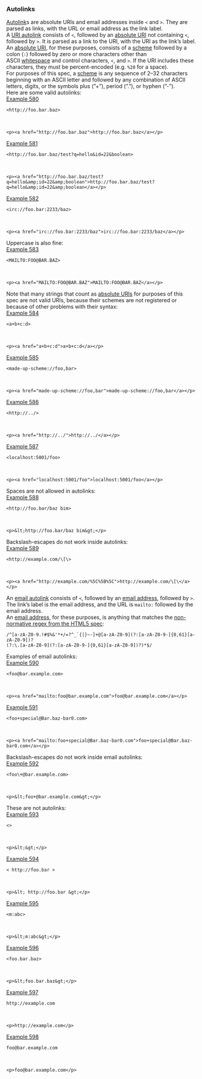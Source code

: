### Autolinks

[Autolink](https://github.github.com/gfm/#autolink)s are absolute URIs and email addresses inside `<` and `>`. They are parsed as links, with the URL or email address as the link label.  
A [URI autolink](https://github.github.com/gfm/#uri-autolink) consists of `<`, followed by an [absolute URI](https://github.github.com/gfm/#absolute-uri) not containing `<`, followed by `>`. It is parsed as a link to the URI, with the URI as the link’s label.  
An [absolute URI](https://github.github.com/gfm/#absolute-uri), for these purposes, consists of a [scheme](https://github.github.com/gfm/#scheme) followed by a colon (`:`) followed by zero or more characters other than ASCII [whitespace](https://github.github.com/gfm/#whitespace) and control characters, `<`, and `>`. If the URI includes these characters, they must be percent-encoded (e.g. `%20` for a space).  
For purposes of this spec, a [scheme](https://github.github.com/gfm/#scheme) is any sequence of 2–32 characters beginning with an ASCII letter and followed by any combination of ASCII letters, digits, or the symbols plus (”+”), period (”.”), or hyphen (”-”).  
Here are some valid autolinks:  
[Example 580](https://github.github.com/gfm/#example-580)  

    <http://foo.bar.baz>

   

    <p><a href="http://foo.bar.baz">http://foo.bar.baz</a></p>

[Example 581](https://github.github.com/gfm/#example-581)  

    <http://foo.bar.baz/test?q=hello&id=22&boolean>

   

    <p><a href="http://foo.bar.baz/test?q=hello&amp;id=22&amp;boolean">http://foo.bar.baz/test?q=hello&amp;id=22&amp;boolean</a></p>

[Example 582](https://github.github.com/gfm/#example-582)  

    <irc://foo.bar:2233/baz>

   

    <p><a href="irc://foo.bar:2233/baz">irc://foo.bar:2233/baz</a></p>

Uppercase is also fine:  
[Example 583](https://github.github.com/gfm/#example-583)  

    <MAILTO:FOO@BAR.BAZ>

   

    <p><a href="MAILTO:FOO@BAR.BAZ">MAILTO:FOO@BAR.BAZ</a></p>

Note that many strings that count as [absolute URIs](https://github.github.com/gfm/#absolute-uri) for purposes of this spec are not valid URIs, because their schemes are not registered or because of other problems with their syntax:  
[Example 584](https://github.github.com/gfm/#example-584)  

    <a+b+c:d>

   

    <p><a href="a+b+c:d">a+b+c:d</a></p>

[Example 585](https://github.github.com/gfm/#example-585)  

    <made-up-scheme://foo,bar>

   

    <p><a href="made-up-scheme://foo,bar">made-up-scheme://foo,bar</a></p>

[Example 586](https://github.github.com/gfm/#example-586)  

    <http://../>

   

    <p><a href="http://../">http://../</a></p>

[Example 587](https://github.github.com/gfm/#example-587)  

    <localhost:5001/foo>

   

    <p><a href="localhost:5001/foo">localhost:5001/foo</a></p>

Spaces are not allowed in autolinks:  
[Example 588](https://github.github.com/gfm/#example-588)  

    <http://foo.bar/baz bim>

   

    <p>&lt;http://foo.bar/baz bim&gt;</p>

Backslash-escapes do not work inside autolinks:  
[Example 589](https://github.github.com/gfm/#example-589)  

    <http://example.com/\[\>

   

    <p><a href="http://example.com/%5C%5B%5C">http://example.com/\[\</a></p>

An [email autolink](https://github.github.com/gfm/#email-autolink) consists of `<`, followed by an [email address](https://github.github.com/gfm/#email-address), followed by `>`. The link’s label is the email address, and the URL is `mailto:` followed by the email address.  
An [email address](https://github.github.com/gfm/#email-address), for these purposes, is anything that matches the [non-normative regex from the HTML5 spec](https://html.spec.whatwg.org/multipage/forms.html#e-mail-state-(type=email)):  

    /^[a-zA-Z0-9.!#$%&'*+/=?^_`{|}~-]+@[a-zA-Z0-9](?:[a-zA-Z0-9-]{0,61}[a-zA-Z0-9])?
    (?:\.[a-zA-Z0-9](?:[a-zA-Z0-9-]{0,61}[a-zA-Z0-9])?)*$/

Examples of email autolinks:  
[Example 590](https://github.github.com/gfm/#example-590)  

    <foo@bar.example.com>

   

    <p><a href="mailto:foo@bar.example.com">foo@bar.example.com</a></p>

[Example 591](https://github.github.com/gfm/#example-591)  

    <foo+special@Bar.baz-bar0.com>

   

    <p><a href="mailto:foo+special@Bar.baz-bar0.com">foo+special@Bar.baz-bar0.com</a></p>

Backslash-escapes do not work inside email autolinks:  
[Example 592](https://github.github.com/gfm/#example-592)  

    <foo\+@bar.example.com>

   

    <p>&lt;foo+@bar.example.com&gt;</p>

These are not autolinks:  
[Example 593](https://github.github.com/gfm/#example-593)  

    <>

   

    <p>&lt;&gt;</p>

[Example 594](https://github.github.com/gfm/#example-594)  

    < http://foo.bar >

   

    <p>&lt; http://foo.bar &gt;</p>

[Example 595](https://github.github.com/gfm/#example-595)  

    <m:abc>

   

    <p>&lt;m:abc&gt;</p>

[Example 596](https://github.github.com/gfm/#example-596)  

    <foo.bar.baz>

   

    <p>&lt;foo.bar.baz&gt;</p>

[Example 597](https://github.github.com/gfm/#example-597)  

    http://example.com

   

    <p>http://example.com</p>

[Example 598](https://github.github.com/gfm/#example-598)  

    foo@bar.example.com

   

    <p>foo@bar.example.com</p>
